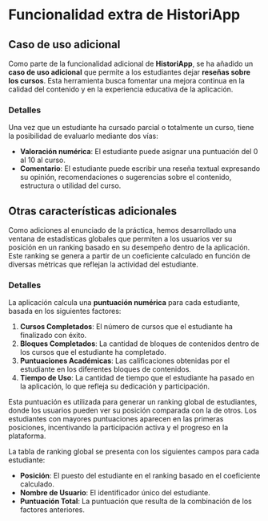 # Funcionalidad extra de HistoriApp

## Caso de uso adicional

Como parte de la funcionalidad adicional de **HistoriApp**, se ha añadido un **caso de uso adicional** que permite a los estudiantes dejar **reseñas sobre los cursos**. Esta herramienta busca fomentar una mejora continua en la calidad del contenido y en la experiencia educativa de la aplicación.

### Detalles

Una vez que un estudiante ha cursado parcial o totalmente un curso, tiene la posibilidad de evaluarlo mediante dos vías:

- **Valoración numérica**: El estudiante puede asignar una puntuación del 0 al 10 al curso.
- **Comentario**: El estudiante puede escribir una reseña textual expresando su opinión, recomendaciones o sugerencias sobre el contenido, estructura o utilidad del curso.

## Otras características adicionales

Como adiciones al enunciado de la práctica, hemos desarrollado una ventana de estadísticas globales que permiten a los usuarios ver su posición en un ranking basado en su desempeño dentro de la aplicación. Este ranking se genera a partir de un coeficiente calculado en función de diversas métricas que reflejan la actividad del estudiante.

### Detalles

La aplicación calcula una **puntuación numérica** para cada estudiante, basada en los siguientes factores:

1. **Cursos Completados**: El número de cursos que el estudiante ha finalizado con éxito.
2. **Bloques Completados**: La cantidad de bloques de contenidos dentro de los cursos que el estudiante ha completado.
3. **Puntuaciones Académicas**: Las calificaciones obtenidas por el estudiante en los diferentes bloques de contenidos.
4. **Tiempo de Uso**: La cantidad de tiempo que el estudiante ha pasado en la aplicación, lo que refleja su dedicación y participación.

Esta puntuación es utilizada para generar un ranking global de estudiantes, donde los usuarios pueden ver su posición comparada con la de otros. Los estudiantes con mayores puntuaciones aparecen en las primeras posiciones, incentivando la participación activa y el progreso en la plataforma.

La tabla de ranking global se presenta con los siguientes campos para cada estudiante:

- **Posición**: El puesto del estudiante en el ranking basado en el coeficiente calculado.
- **Nombre de Usuario**: El identificador único del estudiante.
- **Puntuación Total**: La puntuación que resulta de la combinación de los factores anteriores.
